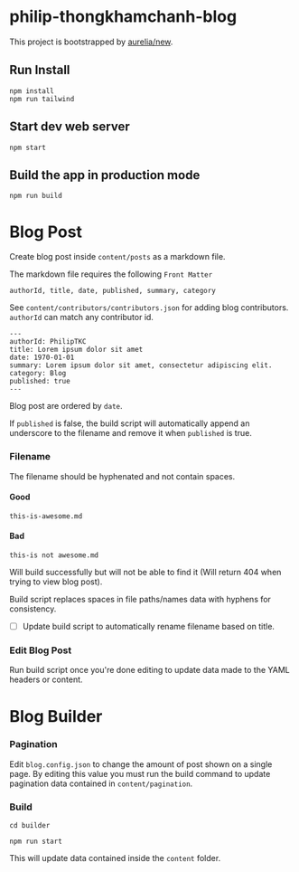 # philip-thongkhamchanh-blog

This project is bootstrapped by [aurelia/new](https://github.com/aurelia/new).

## Run Install

    npm install
    npm run tailwind

## Start dev web server

    npm start

## Build the app in production mode

    npm run build

# Blog Post

Create blog post inside `content/posts` as a markdown file.

The markdown file requires the following `Front Matter`

`authorId, title, date, published, summary, category`

See `content/contributors/contributors.json` for adding blog contributors. `authorId` can match any contributor id.

```
---
authorId: PhilipTKC
title: Lorem ipsum dolor sit amet
date: 1970-01-01
summary: Lorem ipsum dolor sit amet, consectetur adipiscing elit.
category: Blog
published: true
---
```

Blog post are ordered by `date`.

If `published` is false, the build script will automatically append an underscore to the filename and remove it when `published` is true.

### Filename

The filename should be hyphenated and not contain spaces.

#### Good

`this-is-awesome.md`

#### Bad

`this-is not awesome.md`

Will build successfully but will not be able to find it (Will return 404 when trying to view blog post).

Build script replaces spaces in file paths/names data with hyphens for consistency.

- [ ] Update build script to automatically rename filename based on title.

### Edit Blog Post

Run build script once you're done editing to update data made to the YAML headers or content.

# Blog Builder

### Pagination

Edit `blog.config.json` to change the amount of post shown on a single page. By editing this value you must run the build command to update pagination data contained in `content/pagination`.

### Build

`cd builder`

`npm run start`

This will update data contained inside the `content` folder.
